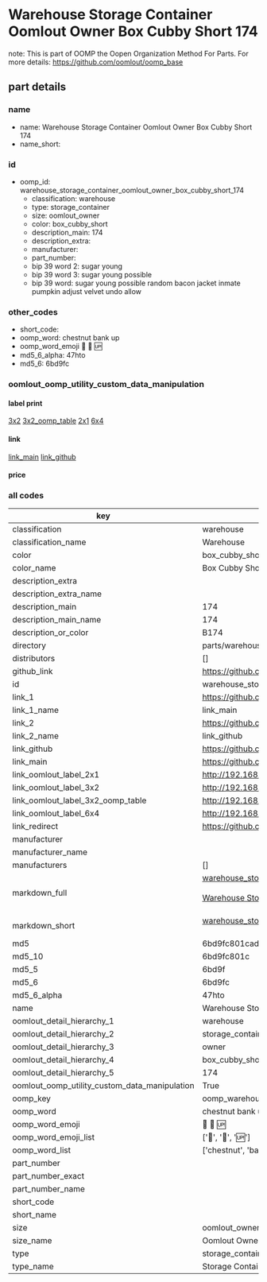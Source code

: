 # Warehouse Storage Container Oomlout Owner Box Cubby Short 174  

note: This is part of OOMP the Oopen Organization Method For Parts. For more details: https://github.com/oomlout/oomp_base

##  part details
  







### name
* name: Warehouse Storage Container Oomlout Owner Box Cubby Short 174
* name_short: 
### id
* oomp_id: warehouse_storage_container_oomlout_owner_box_cubby_short_174
  * classification: warehouse
  * type: storage_container
  * size: oomlout_owner
  * color: box_cubby_short
  * description_main: 174
  * description_extra: 
  * manufacturer: 
  * part_number: 
  * bip 39 word 2: sugar young
  * bip 39 word 3: sugar young possible
  * bip 39 word: sugar young possible random bacon jacket inmate pumpkin adjust velvet undo allow

### other_codes
* short_code: 
* oomp_word: chestnut bank up
* oomp_word_emoji :chestnut: :bank: :up:
* md5_6_alpha: 47hto
* md5_6: 6bd9fc






### oomlout_oomp_utility_custom_data_manipulation
#### label print
[3x2](http://192.168.1.245:1112/?label=oomp%2047hto)
[3x2_oomp_table](http://192.168.1.108:1112/?label=oomp%2047hto)
[2x1](http://192.168.1.242:1112/?label=oomp%2047hto)
[6x4](http://192.168.1.55:1112/?label=oomp%2047hto)    

#### link

[link_main](https://github.com/oomlout/oomlout_oomp_version_1_messy/tree/main/parts/warehouse_storage_container_oomlout_owner_box_cubby_short_174) [link_github](https://github.com/oomlout/oomlout_oomp_version_1_messy/tree/main/parts/warehouse_storage_container_oomlout_owner_box_cubby_short_174)                             

#### price







### all codes 
| key | value |  
| --- | --- |  
| classification | warehouse |  
| classification_name | Warehouse |  
| color | box_cubby_short |  
| color_name | Box Cubby Short |  
| description_extra |  |  
| description_extra_name |  |  
| description_main | 174 |  
| description_main_name | 174 |  
| description_or_color | B174 |  
| directory | parts/warehouse_storage_container_oomlout_owner_box_cubby_short_174 |  
| distributors | [] |  
| github_link | https://github.com/oomlout/oomlout_oomp_part_src/tree/main/parts/warehouse_storage_container_oomlout_owner_box_cubby_short_174 |  
| id | warehouse_storage_container_oomlout_owner_box_cubby_short_174 |  
| link_1 | https://github.com/oomlout/oomlout_oomp_version_1_messy/tree/main/parts/warehouse_storage_container_oomlout_owner_box_cubby_short_174 |  
| link_1_name | link_main |  
| link_2 | https://github.com/oomlout/oomlout_oomp_version_1_messy/tree/main/parts/warehouse_storage_container_oomlout_owner_box_cubby_short_174 |  
| link_2_name | link_github |  
| link_github | https://github.com/oomlout/oomlout_oomp_version_1_messy/tree/main/parts/warehouse_storage_container_oomlout_owner_box_cubby_short_174 |  
| link_main | https://github.com/oomlout/oomlout_oomp_version_1_messy/tree/main/parts/warehouse_storage_container_oomlout_owner_box_cubby_short_174 |  
| link_oomlout_label_2x1 | http://192.168.1.242:1112/?label=oomp%2047hto |  
| link_oomlout_label_3x2 | http://192.168.1.245:1112/?label=oomp%2047hto |  
| link_oomlout_label_3x2_oomp_table | http://192.168.1.108:1112/?label=oomp%2047hto |  
| link_oomlout_label_6x4 | http://192.168.1.55:1112/?label=oomp%2047hto |  
| link_redirect | https://github.com/oomlout/oomlout_oomp_version_1_messy/tree/main/parts/warehouse_storage_container_oomlout_owner_box_cubby_short_174 |  
| manufacturer |  |  
| manufacturer_name |  |  
| manufacturers | [] |  
| markdown_full | [warehouse_storage_container_oomlout_owner_box_cubby_short_174](none)<br>[](none)<br>[Warehouse Storage Container Oomlout Owner Box Cubby Short 174](none)<br><br> |  
| markdown_short | [warehouse_storage_container_oomlout_owner_box_cubby_short_174](none)<br><br> |  
| md5 | 6bd9fc801cadae89dc08ab1b513fd6c6 |  
| md5_10 | 6bd9fc801c |  
| md5_5 | 6bd9f |  
| md5_6 | 6bd9fc |  
| md5_6_alpha | 47hto |  
| name | Warehouse Storage Container Oomlout Owner Box Cubby Short 174 |  
| oomlout_detail_hierarchy_1 | warehouse |  
| oomlout_detail_hierarchy_2 | storage_container |  
| oomlout_detail_hierarchy_3 | owner |  
| oomlout_detail_hierarchy_4 | box_cubby_short |  
| oomlout_detail_hierarchy_5 | 174 |  
| oomlout_oomp_utility_custom_data_manipulation | True |  
| oomp_key | oomp_warehouse_storage_container_oomlout_owner_box_cubby_short_174 |  
| oomp_word | chestnut bank up |  
| oomp_word_emoji | :chestnut: :bank: :up: |  
| oomp_word_emoji_list | [':chestnut:', ':bank:', ':up:'] |  
| oomp_word_list | ['chestnut', 'bank', 'up'] |  
| part_number |  |  
| part_number_exact |  |  
| part_number_name |  |  
| short_code |  |  
| short_name |  |  
| size | oomlout_owner |  
| size_name | Oomlout Owner |  
| type | storage_container |  
| type_name | Storage Container |  
